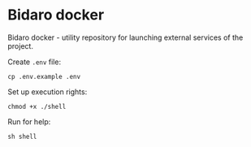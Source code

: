 # Bidaro docker

Bidaro docker - utility repository for launching external services of the project.

Create `.env` file:

```
cp .env.example .env
```

Set up execution rights:

```
chmod +x ./shell
```

Run for help:

```
sh shell
```
